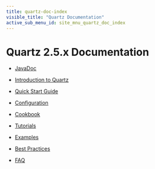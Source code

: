 ```yaml
---
title: quartz-doc-index
visible_title: "Quartz Documentation"
active_sub_menu_id: site_mnu_quartz_doc_index
---
```

# Quartz 2.5.x Documentation

* <a href="/api/2.5.x/index.html">JavaDoc</a>

* <a href="introduction.html">Introduction to Quartz</a>

* <a href="quick-start.html">Quick Start Guide</a>
* <a href="configuration/">Configuration</a>
 
* <a href="cookbook/">Cookbook</a>
* <a href="tutorials/">Tutorials</a>
* <a href="examples/">Examples</a>

* <a href="best-practices.html">Best Practices</a>
* <a href="faq.html">FAQ</a>
